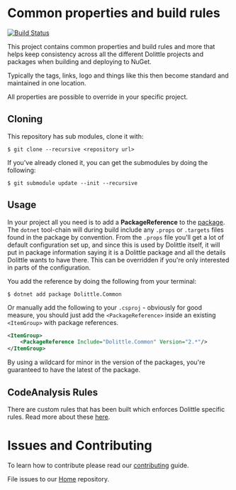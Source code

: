 # Common properties and build rules

[![Build Status](https://dolittle.visualstudio.com/Dolittle%20open-source%20repositories/_apis/build/status/dolittle-tools.DotNET.Common?branchName=master)](https://dolittle.visualstudio.com/Dolittle%20open-source%20repositories/_build/latest?definitionId=34&branchName=master)

This project contains common properties and build rules and more that
helps keep consistency across all the different Dolittle projects and
packages when building and deploying to NuGet.

Typically the tags, links, logo and things like this then become
standard and maintained in one location.

All properties are possible to override in your specific project.

## Cloning

This repository has sub modules, clone it with:

```text
$ git clone --recursive <repository url>
```

If you've already cloned it, you can get the submodules by doing the following:

```text
$ git submodule update --init --recursive
```

## Usage

In your project all you need is to add a **PackageReference** to the [package](https://www.nuget.org/packages/Dolittle.Common/).
The `dotnet` tool-chain will during build include any `.props` or `.targets` files found in the package by convention.
From the `.props` file you'll get a lot of default configuration set up, and since this is used by Dolittle itself,
it will put in package information saying it is a Dolittle package and all the details Dolittle wants to have there.
This can be overridden if you're only interested in parts of the configuration.

You add the reference by doing the following from your terminal:

```shell
$ dotnet add package Dolittle.Common
```

Or manually add the following to your `.csproj` - obviously for good measure,
you should just add the `<PackageReference>` inside an existing `<ItemGroup>`
with package references.

```xml
<ItemGroup>
    <PackageReference Include="Dolittle.Common" Version="2.*"/>
</ItemGroup>
```

By using a wildcard for minor in the version of the packages, you're guaranteed to have the latest of the package.

## CodeAnalysis Rules

There are custom rules that has been built which enforces Dolittle specific rules.
Read more about these [here](./Documentation/CodeAnalysis/Analyzers/_index.md).

# Issues and Contributing
To learn how to contribute please read our [contributing](https://dolittle.io/contributing/) guide.

File issues to our [Home](https://github.com/dolittle/Home/issues) repository.

